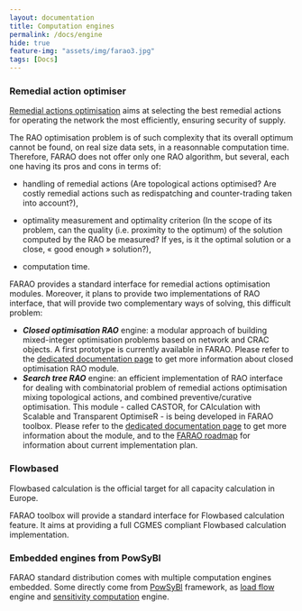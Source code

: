 ```yaml
---
layout: documentation
title: Computation engines
permalink: /docs/engine
hide: true
feature-img: "assets/img/farao3.jpg"
tags: [Docs]
---
```


### Remedial action optimiser

[Remedial actions optimisation](/docs/engine/ra-optimisation) aims at selecting the best remedial actions
for operating the network the most efficiently, ensuring security of supply.

The RAO optimisation problem is of such complexity that its overall optimum cannot be found, on real size data sets, in a reasonnable computation time. Therefore, FARAO does not offer only one RAO algorithm, but several, each one having its pros and cons in terms of:

- handling of remedial actions (Are topological actions optimised? Are costly remedial actions such as redispatching and counter-trading taken into account?),

- optimality measurement and optimality criterion (In the scope of its problem, can the quality (i.e. proximity to the optimum) of the solution computed by the RAO be measured? If yes, is it the optimal solution or a close, « good enough » solution?),

- computation time.

FARAO provides a standard interface for remedial actions optimisation modules.
Moreover, it plans to provide two implementations of RAO interface, that will provide two complementary ways of solving,
this difficult problem:
- ***Closed optimisation RAO*** engine: a modular approach of building mixed-integer optimisation problems based on network
and CRAC objects. A first prototype is currently available in FARAO. Please refer to the
[dedicated documentation page](/docs/engine/ra-optimisation/closed-optimisation-rao) to get more information
about closed optimisation RAO module.
- ***Search tree RAO*** engine: an efficient implementation of RAO interface for dealing with combinatorial problem of remedial actions optimisation mixing topological actions, and combined preventive/curative optimisation. This module - called CASTOR, for CAlculation with Scalable and Transparent OptimiseR - is being developed in FARAO toolbox. Please refer to the [dedicated documentation page](/docs/engine/ra-optimisation/search-tree-rao) to get more information about the module, and to the [FARAO roadmap](/roadmap) for information about current implementation plan.

### Flowbased

Flowbased calculation is the official target for all capacity calculation in Europe.

FARAO toolbox will provide a standard interface for Flowbased calculation feature.
It aims at providing a full CGMES compliant Flowbased calculation implementation.

### Embedded engines from PowSyBl

FARAO standard distribution comes with multiple computation engines embedded. Some directly come from [PowSyBl](http://www.powsybl.org)
framework, as [load flow](https://powsybl.github.io/docs/tools/loadflow.html) engine and
[sensitivity computation](https://powsybl.github.io/docs/tools/sensitivity-computation.html) engine.



